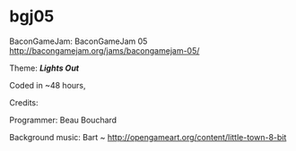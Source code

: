 bgj05
=====


                                          
BaconGameJam: BaconGameJam 05  http://bacongamejam.org/jams/bacongamejam-05/


Theme: ***Lights Out***

Coded in ~48 hours, 


Credits:

Programmer: Beau Bouchard

Background music: Bart ~ http://opengameart.org/content/little-town-8-bit
